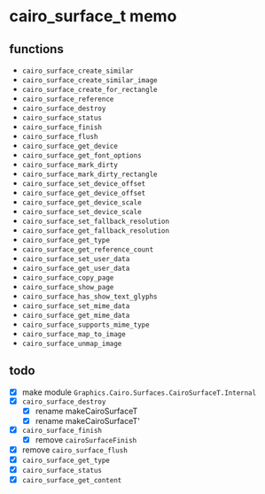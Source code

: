 cairo\_surface\_t memo
=======================

functions
---------

* `cairo_surface_create_similar`
* `cairo_surface_create_similar_image`
* `cairo_surface_create_for_rectangle`
* `cairo_surface_reference`
* `cairo_surface_destroy`
* `cairo_surface_status`
* `cairo_surface_finish`
* `cairo_surface_flush`
* `cairo_surface_get_device`
* `cairo_surface_get_font_options`
* `cairo_surface_mark_dirty`
* `cairo_surface_mark_dirty_rectangle`
* `cairo_surface_set_device_offset`
* `cairo_surface_get_device_offset`
* `cairo_surface_get_device_scale`
* `cairo_surface_set_device_scale`
* `cairo_surface_set_fallback_resolution`
* `cairo_surface_get_fallback_resolution`
* `cairo_surface_get_type`
* `cairo_surface_get_reference_count`
* `cairo_surface_set_user_data`
* `cairo_surface_get_user_data`
* `cairo_surface_copy_page`
* `cairo_surface_show_page`
* `cairo_surface_has_show_text_glyphs`
* `cairo_surface_set_mime_data`
* `cairo_surface_get_mime_data`
* `cairo_surface_supports_mime_type`
* `cairo_surface_map_to_image`
* `cairo_surface_unmap_image`

todo
----

* [x] make module `Graphics.Cairo.Surfaces.CairoSurfaceT.Internal`
* [x] `cairo_surface_destroy`
	+ [x] rename makeCairoSurfaceT
	+ [x] rename makeCairoSurfaceT'
* [x] `cairo_surface_finish`
	+ [x] remove `cairoSurfaceFinish`
* [x] remove `cairo_surface_flush`
* [x] `cairo_surface_get_type`
* [x] `cairo_surface_status`
* [x] `cairo_surface_get_content`

